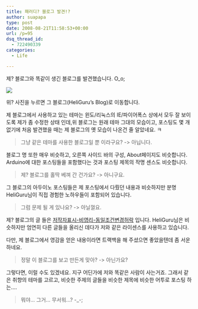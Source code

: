 ```yaml
---
title: 패러디? 블로그 발견!?
author: suapapa
type: post
date: 2008-08-21T11:58:53+00:00
url: /p=95
dsq_thread_id:
  - 722490339
categories:
  - Life

---
```

제? 블로그와 똑같이 생긴 블로그를 발견했습니다. O_o;

[![](https://homin.dev/asset/blog/2008/08/heliguru_blog.jpg)](http://heliguru.dyndns.org:8080/blog/)

위? 사진을 누르면 그 블로그(HeliGuru&#8217;s Blog)로 이동합니다.

제 블로그에서 사용하고 있는 테마는 윈도/리눅스의 IE/파이어폭스 상에서 모두 잘 보이도록 제가 좀 수정한 상태 인데,위 블로그는 원래 테마 그대의 모습이고, 포스팅도 몇 개 없기에 처음 발견했을 때는 제 블로그의 옛 모습이 나온건 줄 알았네요. ㅋ

> 그냥 같은 테마를 사용한 블로그일 뿐 이라구요? -> 아닙니다.

블로그 명 또한 매우 비슷하고, 오른쪽 사이드 바의 구성, About페이지도 비슷합니다. Arduino에 대한 포스팅들을 포함했다는 것과 포스팅 제목의 작명 센스도 비슷합니다.

> 제? 블로그를 홀딱 베껴 간 건가요? -> 아니구요.

그 블로그의 아두이노 포스팅들은 제 포스팅에서 다뤘던 내용과 비슷하지만 분명 HeliGuru님이 직접 경험한 노하우들이 포함되어 있습니다.

> 그럼 문제 될 게 있나요? -> 아닐껄요.

제? 블로그의 글 들은 [저작자표시-비영리-동일조건변경허락](http://creativecommons.org/licenses/by-nc-sa/3.0/deed.ko) 입니다. HeliGuru님은 비슷하지만 엄연히 다른 글들을 올리신 데다가 저와 같은 라이센스를 사용하고 있습니다.

다만, 제 블로그에서 영감을 얻은 내용이라면 트랙백을 해 주셨으면 좋았을텐데 좀 서운하네요.

> 정말 이 블로그를 보고 만든게 맞아? -> 아닌가요?

그렇다면, 이럴 수도 있겠네요. 지구 어딘가에 저와 똑같은 사람이 사는거죠. 그래서 같은 취향의 테마를 고르고, 비슷한 주제의 글들을 비슷한 제목에 비슷한 어투로 포스팅 하는&#8230;.

> 뭐야&#8230; 그거&#8230; 무서워&#8230;? -_-;